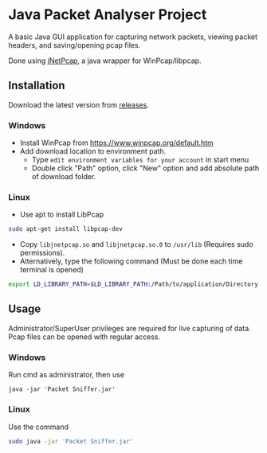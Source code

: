 # Java Packet Analyser Project

A basic Java GUI application for capturing network packets, viewing packet headers, and saving/opening pcap files.

Done using [jNetPcap](https://sourceforge.net/projects/jnetpcap/), a java wrapper for WinPcap/libpcap.

## Installation

Download the latest version from [releases](https://github.com/Arun-ATK/Java-Network-Packet-Analyzer/releases).

### Windows

* Install WinPcap from <https://www.winpcap.org/default.htm>
* Add download location to environment path.
  * Type `edit environment variables for your account` in start menu
  * Double click "Path" option, click "New" option and add absolute path of download folder.

### Linux

* Use apt to install LibPcap

```bash
sudo apt-get install libpcap-dev
```

* Copy `libjnetpcap.so` and `libjnetpcap.so.0` to `/usr/lib` (Requires sudo permissions).
* Alternatively, type the following command (Must be done each time terminal is opened)

```bash
export LD_LIBRARY_PATH=$LD_LIBRARY_PATH:/Path/to/application/Directory
```

## Usage

Administrator/SuperUser privileges are required for live capturing of data. Pcap files can be opened with regular access.

### Windows

Run cmd as administrator, then use
```shell
java -jar 'Packet Sniffer.jar'
```

### Linux

Use the command
```bash
sudo java -jar 'Packet Sniffer.jar'
```

